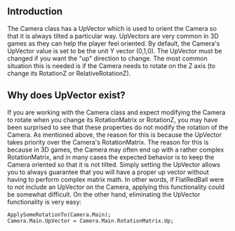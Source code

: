 ## Introduction

The Camera class has a UpVector which is used to orient the Camera so that it is always tilted a particular way. UpVectors are very common in 3D games as they can help the player feel oriented. By default, the Camera's UpVector value is set to be the unit Y vector (0,1,0). The UpVector must be changed if you want the "up" direction to change. The most common situation this is needed is if the Camera needs to rotate on the Z axis (to change its RotationZ or RelativeRotationZ).

## Why does UpVector exist?

If you are working with the Camera class and expect modifying the Camera to rotate when you change its RotationMatrix or RotationZ, you may have been surprised to see that these properties do not modify the rotation of the Camera. As mentioned above, the reason for this is because the UpVector takes priority over the Camera's RotationMatrix. The reason for this is because in 3D games, the Camera may often end up with a rather complex RotationMatrix, and in many cases the expected behavior is to keep the Camera oriented so that it is not tilted. Simply setting the UpVector allows you to always guarantee that you will have a proper up vector without having to perform complex matrix math. In other words, if FlatRedBall were to not include an UpVector on the Camera, applying this functionality could be somewhat difficult. On the other hand, eliminating the UpVector functionality is very easy:

    ApplySomeRotationTo(Camera.Main);
    Camera.Main.UpVector = Camera.Main.RotationMatrix.Up;
